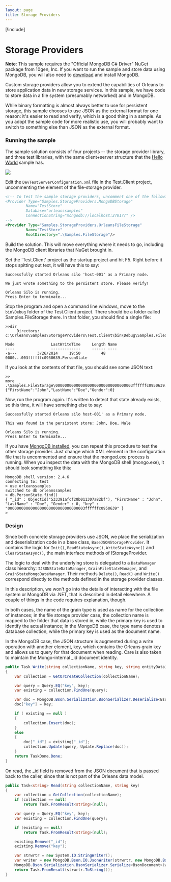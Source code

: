 ```yaml
---
layout: page
title: Storage Providers
---
```


[!include[](../../warning-banner.zh.md)]

# Storage Providers

**Note**: This sample requires the "Official MongoDB C# Driver" NuGet package from 10gen, Inc. If you want to run the sample and store data using MongoDB, you will also need to [download](https://www.mongodb.org/) and install MongoDB.

Custom storage providers allow you to extend the capabilities of Orleans to store application data in new storage services. In this sample, we have code to store data in a file system (presumably networked) and in MongoDB.

While binary formatting is almost always better to use for persistent storage, this sample chooses to use JSON as the external format for one reason: it's easier to read and verify, which is a good thing in a sample. As you adopt the sample code for more realistic use, you will probably want to switch to something else than JSON as the external format.

### Running the sample
The sample solution consists of four projects -- the storage provider library, and three test libraries, with the same client+server structure that the [Hello World](Hello-World.md) sample has.

![](ProvidersSample.png)

Edit the `DevTestServerConfiguration.xml` file in the Test.Client project, uncommenting the element of the file-storage provider.

```xml
<!-- To test the sample storage providers, uncomment one of the following two lines:
<Provider Type="Samples.StorageProviders.MongoDBStorage"
         Name="TestStore"
         Database="orleanssamples"
         ConnectionString="mongodb://localhost:27017/" />
-->
<Provider Type="Samples.StorageProviders.OrleansFileStorage"
         Name="TestStore"
         RootDirectory=".\Samples.FileStorage"/>
```

Build the solution. This will move everything where it needs to go, including the MongoDB client libraries that NuGet brought in.

Set the 'Test.Client' project as the startup project and hit F5. Right before it stops spitting out text, it will have this to say:

    Successfully started Orleans silo 'host-001' as a Primary node.

    We just wrote something to the persistent store. Please verify!

    Orleans Silo is running.
    Press Enter to terminate...


Stop the program and open a command line windows, move to the `bin\Debug` folder of the Test.Client project. There should be a folder called Samples.FileStorage there. In that folder, you should find a single file:

    >>dir
         Directory: c:\Orleans\Samples\StorageProviders\Test.Client\bin\Debug\Samples.FileStorage

    Mode                LastWriteTime     Length Name
    ----                -------------     ------ ----
    -a---         3/26/2014     19:50         48 0000...003ffffffc0950639.PersonState


If you look at the contents of that file, you should see some JSON text:

    >>
    more .\Samples.FileStorage\0000000000000000000000000000000003ffffffc0950639.PersonState
    {"FirstName":"John","LastName":"Doe","Gender":0}

Now, run the program again. It's written to detect that state already exists, so this time, it will have something else to say:

    Successfully started Orleans silo host-001' as a Primary node.

    This was found in the persistent store: John, Doe, Male

    Orleans Silo is running.
    Press Enter to terminate...


If you have [MongoDB installed](http://docs.mongodb.org/manual/tutorial/install-mongodb-on-windows/), you can repeat this procedure to test the other storage provider. Just change which XML element in the configuration file that is uncommented and ensure that the mongod.exe process is running. When you inspect the data with the MongoDB shell (mongo.exe), it should look something like this:

```
MongoDB shell version: 2.4.6
connecting to: test
> use orleanssamples
switched to db orleanssamples
> db.PersonState.find()
{ "_id" : ObjectId("533391afcf20b011307a82bf"), "FirstName" : "John", "LastName" : "Doe", "Gender" : 0, "key" : "0000000000000000000000000000000003ffffffc0950639" }
>
```

### Design

Since both concrete storage providers use JSON, we place the serialization and deserialization code in a base class, `BaseJSONStorageProvider`. It contains the logic for `Init()`, `ReadStateAsync()`, `WriteStateAsync()` and `ClearStateAsync()`, the main interface methods of IStorageProvider.

The logic to deal with the underlying store is delegated to a `DataManager` class hiearchy: `IJSONStateDataManager`,  `GrainFileStateManager`, and `GrainStateMongoDataManager`. Their methods `Delete()`, `Read()` and `Write()` correspond directly to the methods defined in the storage provider classes.

In this description, we won't go into the details of interacting with the file system or MongoDB via .NET, that is described in detail elsewhere. A couple of things in the code requires explanation, though.

In both cases, the name of the grain type is used as name for the collection of instances; in the file storage provider case, the collection name is mapped to the folder that data is stored in, while the primary key is used to identify the actual instance; in the MongoDB case, the type name denotes a database collection, while the primary key is used as the document name.

In the MongoDB case, the JSON structure is augmented during a write operation with another element, key, which contains the Orleans grain key and allows us to query for that document when reading. Care is also taken to maintain the Mongo-internal _id document identity.

``` csharp
public Task Write(string collectionName, string key, string entityData)
{
    var collection = GetOrCreateCollection(collectionName);

    var query = Query.EQ("key", key);
    var existing = collection.FindOne(query);

    var doc = MongoDB.Bson.Serialization.BsonSerializer.Deserialize<BsonDocument>(entityData);
    doc["key"] = key;

    if ( existing == null )
    {
        collection.Insert(doc);
    }
    else
    {
        doc["_id"] = existing["_id"];
        collection.Update(query, Update.Replace(doc));
    }
    return TaskDone.Done;
}
```

On read, the _id field is removed from the JSON document that is passed back to the caller, since that is not part of the Orleans data model.

``` csharp
public Task<string> Read(string collectionName, string key)
{
    var collection = GetCollection(collectionName);
    if (collection == null)
        return Task.FromResult<string>(null);

    var query = Query.EQ("key", key);
    var existing = collection.FindOne(query);

    if (existing == null)
        return Task.FromResult<string>(null);

    existing.Remove("_id");
    existing.Remove("key");

    var strwrtr = new System.IO.StringWriter();
    var writer = new MongoDB.Bson.IO.JsonWriter(strwrtr, new MongoDB.Bson.IO.JsonWriterSettings());
    MongoDB.Bson.Serialization.BsonSerializer.Serialize<BsonDocument>(writer, existing);
    return Task.FromResult(strwrtr.ToString());
}
```
